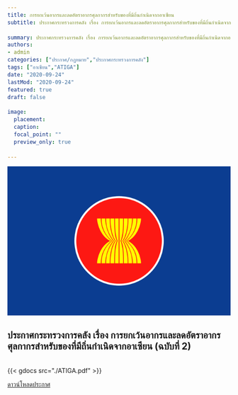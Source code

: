 ```yaml
---
title: การยกเว้นอากรและลดอัตราอากรศุลกากรสำหรับของที่มีถิ่นกำเนิดจากอาเซียน
subtitle: ประกาศกระทรวงการคลัง เรื่อง การยกเว้นอากรและลดอัตราอากรศุลกากรสำหรับของที่มีถิ่นกำเนิดจากอาเซียน (ฉบับที่ 2) 

summary: ประกาศกระทรวงการคลัง เรื่อง การยกเว้นอากรและลดอัตราอากรศุลกากรสำหรับของที่มีถิ่นกำเนิดจากอาเซียน (ฉบับที่ 2) 
authors:
- admin
categories: ["ประกาศ/กฎหมาย","ประกาศกระทรวงการคลัง"]
tags: ["อาเซียน","ATIGA"]
date: "2020-09-24"
lastMod: "2020-09-24"
featured: true
draft: false

image:
  placement: 
  caption: 
  focal_point: ""
  preview_only: true

---
```


![](featured.png)

## ประกาศกระทรวงการคลัง เรื่อง การยกเว้นอากรและลดอัตราอากรศุลกากรสำหรับของที่มีถิ่นกำเนิดจากอาเซียน (ฉบับที่ 2) 


<br>
{{< gdocs src="./ATIGA.pdf" >}}

<br>



 <a href="./ATIGA.pdf" target="_blank" id="download_files">ดาวน์โหลดประกาศ 
                <i class=" fas fa-file-pdf" ></i>
            </a>




